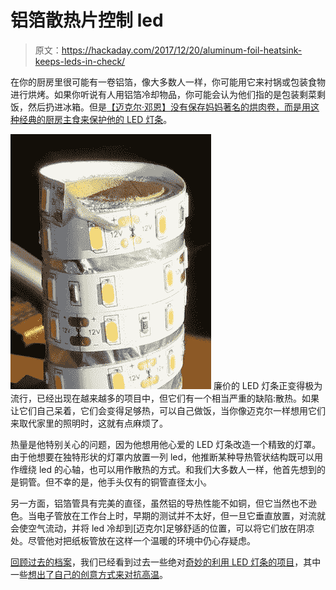 # 铝箔散热片控制 led

> 原文：<https://hackaday.com/2017/12/20/aluminum-foil-heatsink-keeps-leds-in-check/>

在你的厨房里很可能有一卷铝箔，像大多数人一样，你可能用它来衬锅或包装食物进行烘烤。如果你听说有人用铝箔冷却物品，你可能会认为他们指的是包装剩菜剩饭，然后扔进冰箱。但是[【迈克尔·邓恩】没有保存妈妈著名的烘肉卷，而是用这种经典的厨房主食来保护他的 LED 灯条](https://www.edn.com/electronics-blogs/benchtalk/4459176/The-Lampshade-LEDening--LED-project--1)。

[![](img/9693bc4c8bf5410f956629d74c93cd4a.png)](https://hackaday.com/wp-content/uploads/2017/12/foil_detail1.jpg) 廉价的 LED 灯条正变得极为流行，已经出现在越来越多的项目中，但它们有一个相当严重的缺陷:散热。如果让它们自己呆着，它们会变得足够热，可以自己做饭，当你像迈克尔一样想用它们来取代家里的照明时，这就有点麻烦了。

热量是他特别关心的问题，因为他想用他心爱的 LED 灯条改造一个精致的灯罩。由于他想要在独特形状的灯罩内放置一列 led，他推断某种导热管状结构既可以用作缠绕 led 的心轴，也可以用作散热的方式。和我们大多数人一样，他首先想到的是铜管。但不幸的是，他手头仅有的铜管直径太小。

另一方面，铝箔管具有完美的直径，虽然铝的导热性能不如铜，但它当然也不逊色。当电子管放在工作台上时，早期的测试并不太好，但一旦它垂直放置，对流就会使空气流动，并将 led 冷却到[迈克尔]足够舒适的位置，可以将它们放在阴凉处。尽管他对把纸板管放在这样一个温暖的环境中仍心存疑虑。

[回顾过去的档案](https://hackaday.com/2017/01/17/led-strip-display-gives-you-two-ways-to-see-the-music/)，我们已经看到过去一些绝对[奇妙的利用 LED 灯条的项目](https://hackaday.com/2015/07/17/led-strip-notifies-you-of-the-light-show-youre-missing-outside/)，其中一些[想出了自己的创意方式来对抗高温](https://hackaday.com/2017/12/04/a-futuristic-plant-to-inspire-bright-ideas/)。